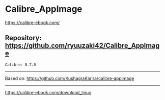 
# Calibre_AppImage
https://calibre-ebook.com/

## Repository: https://github.com/ryuuzaki42/Calibre_AppImage
    Calibre: 8.7.0

---
Based on: https://github.com/KushagraKarira/calibre-appimage

---
https://calibre-ebook.com/download_linux

